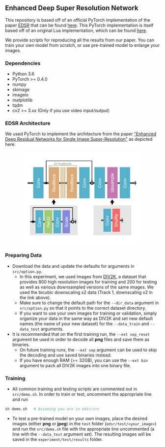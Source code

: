 ## Enhanced Deep Super Resolution Network

This repository is based off of an official PyTorch implementation of the paper [EDSR](https://arxiv.org/abs/1707.02921) that can be found [here](https://github.com/thstkdgus35/EDSR-PyTorch). This PyTorch implementation is itself based off of an original Lua implementation, which can be found [here](https://github.com/LimBee/NTIRE2017).

We provide scripts for reproducing all the results from our paper. You can train your own model from scratch, or use pre-trained model to enlarge your images.


### Dependencies

* Python 3.6
* PyTorch >= 0.4.0
* numpy
* skimage
* imageio
* matplotlib
* tqdm
* cv2 >= 3.xx (Only if you use video input/output)


### EDSR Architecture

We used PyTorch to implement the architecture from the paper ["Enhanced Deep Residual Networks for Single Image Super-Resolution"](https://arxiv.org/abs/1707.02921) as depicted here:

<div align="center">
	<img src="img/EDSR_arch.png" width="80%" height="10%"/>
</div>


### Preparing Data

* Download the data and update the defaults for arguments in `src/option.py`.
	* In this experiment, we used images from [DIV2K](https://data.vision.ee.ethz.ch/cvl/DIV2K/), a dataset that provides 800 high resolution images for training and 200 for testing as well as various downsampled versions of the same images. We used the bicubic downscaling x2 data (Track 1, downscaling x2 in the link above).
 	* Make sure to change the default path for the `--dir_data` argument in `src/option.py` so that it points to the correct dataset directory.
	* If you want to use your own images for training or validation, simply organize your data in the same way as DIV2K and set new default names (the name of your new dataset) for the `--data_train` and `--data_test` arguments.
* It is recommended that on the first training run, the `--ext sep_reset` argument be used in order to decode all **png** files and save them as binaries.
  * On future training runs, the `--ext sep` argument can be used to skip the decoding and use saved binaries instead.
  * If you have enough RAM (>= 32GB), you can use the `--ext bin` argument to pack all DIV2K images into one binary file.


### Training

* All common training and testing scripts are commented out in `src/demo.sh`. In order to train or test, uncomment the appropriate line and run

```bash
sh demo.sh   # Assuming you are in edsr/src
```

* To test a pre-trained model on your own images, place the desired images (either **png** or **jpeg**) in the `test` folder (`edsr/test/<your_image>`) and run the `src/demo.sh` file with the appropriate line uncommented (a line with the `--data_test` argument set). The resulting images will be saved in the `experiment/test/results` folder.
